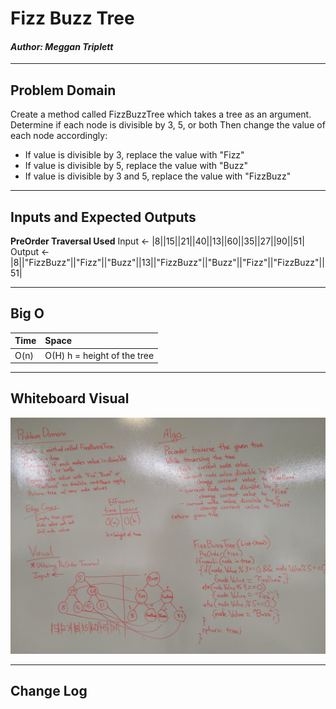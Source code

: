 ﻿# Fizz Buzz Tree
#### *Author: Meggan Triplett*

------------------------------

## Problem Domain

Create a method called FizzBuzzTree which takes a tree as an argument.
Determine if each node is divisible by 3, 5, or both 
Then change the value of each node accordingly:
- If value is divisible by 3, replace the value with "Fizz"
- If value is divisible by 5, replace the value with "Buzz"
- If value is divisible by 3 and 5, replace the value with "FizzBuzz"

------------------------------

## Inputs and Expected Outputs

**PreOrder Traversal Used**
Input <- |8||15||21||40||13||60||35||27||90||51|
Output <- |8||"FizzBuzz"||"Fizz"||"Buzz"||13||"FizzBuzz"||"Buzz"||"Fizz"||"FizzBuzz"||51|

------------------------------

## Big O


| Time | Space |
| :----------- | :----------- |
| O(n) | O(H) h = height of the tree |


------------------------------


## Whiteboard Visual

![White Board Solution for FizzBuzzTree](https://github.com/Meggan-Triplett/dotnet-data-structures-algorithms/blob/master/assets/FizzBuzzTree.jpg?raw=true)

------------------------------

## Change Log